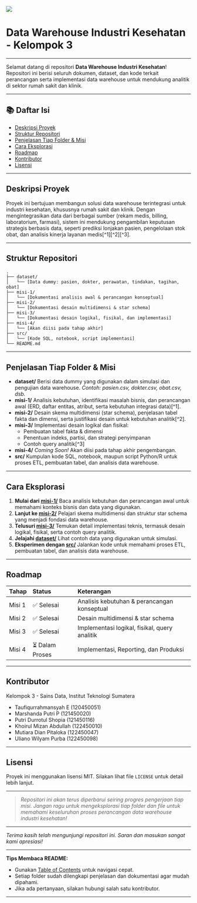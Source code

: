 <img src="https://femboy.beauty/bn_P9f.gif" class="logo"/>

# Data Warehouse Industri Kesehatan - Kelompok 3


---

Selamat datang di repositori **Data Warehouse Industri Kesehatan**!
Repositori ini berisi seluruh dokumen, dataset, dan kode terkait perancangan serta implementasi data warehouse untuk mendukung analitik di sektor rumah sakit dan klinik.

---

## 📚 Daftar Isi

- [Deskripsi Proyek](#deskripsi-proyek)
- [Struktur Repositori](#struktur-repositori)
- [Penjelasan Tiap Folder \& Misi](#penjelasan-tiap-folder--misi)
- [Cara Eksplorasi](#cara-eksplorasi)
- [Roadmap](#roadmap)
- [Kontributor](#kontributor)
- [Lisensi](#lisensi)

---

## Deskripsi Proyek

Proyek ini bertujuan membangun solusi data warehouse terintegrasi untuk industri kesehatan, khususnya rumah sakit dan klinik. Dengan mengintegrasikan data dari berbagai sumber (rekam medis, billing, laboratorium, farmasi), sistem ini mendukung pengambilan keputusan strategis berbasis data, seperti prediksi lonjakan pasien, pengelolaan stok obat, dan analisis kinerja layanan medis[^1][^2][^3].

---

## Struktur Repositori

```
.
├── dataset/
│   └── [Data dummy: pasien, dokter, perawatan, tindakan, tagihan, obat]
├── misi-1/
│   └── [Dokumentasi analisis awal & perancangan konseptual]
├── misi-2/
│   └── [Dokumentasi desain multidimensi & star schema]
├── misi-3/
│   └── [Dokumentasi desain logikal, fisikal, dan implementasi]
├── misi-4/
│   └── [Akan diisi pada tahap akhir]
├── src/
│   └── [Kode SQL, notebook, script implementasi]
└── README.md
```


---

## Penjelasan Tiap Folder \& Misi

- **dataset/**
Berisi data dummy yang digunakan dalam simulasi dan pengujian data warehouse.
*Contoh: pasien.csv, dokter.csv, obat.csv, dsb.*
- **misi-1/**
Analisis kebutuhan, identifikasi masalah bisnis, dan perancangan awal (ERD, daftar entitas, atribut, serta kebutuhan integrasi data)[^1].
- **misi-2/**
Desain skema multidimensi (star schema), penjelasan tabel fakta dan dimensi, serta justifikasi desain untuk kebutuhan analitik[^2].
- **misi-3/**
Implementasi desain logikal dan fisikal:
    - Pembuatan tabel fakta \& dimensi
    - Penentuan indeks, partisi, dan strategi penyimpanan
    - Contoh query analitik[^3]
- **misi-4/**
*Coming Soon!*
Akan diisi pada tahap akhir pengembangan.
- **src/**
Kumpulan kode SQL, notebook, maupun script Python/R untuk proses ETL, pembuatan tabel, dan analisis data warehouse.

---

## Cara Eksplorasi

1. **Mulai dari [misi-1/](./misi-1/)**
Baca analisis kebutuhan dan perancangan awal untuk memahami konteks bisnis dan data yang digunakan.
2. **Lanjut ke [misi-2/](./misi-2/)**
Pelajari skema multidimensi dan struktur star schema yang menjadi fondasi data warehouse.
3. **Telusuri [misi-3/](./misi-3/)**
Temukan detail implementasi teknis, termasuk desain logikal, fisikal, serta contoh query analitik.
4. **Jelajahi [dataset/](./dataset/)**
Lihat contoh data yang digunakan untuk simulasi.
5. **Eksperimen dengan [src/](./src/)**
Jalankan kode untuk memahami proses ETL, pembuatan tabel, dan analisis data warehouse.

---

## Roadmap

| Tahap | Status | Keterangan |
| :-- | :-- | :-- |
| Misi 1 | ✅ Selesai | Analisis kebutuhan \& perancangan konseptual |
| Misi 2 | ✅ Selesai | Desain multidimensi \& star schema |
| Misi 3 | ✅ Selesai | Implementasi logikal, fisikal, query analitik |
| Misi 4 | ⏳ Dalam Proses | Implementasi, Reporting, dan Produksi |


---

## Kontributor

Kelompok 3 - Sains Data, Institut Teknologi Sumatera

- Taufiqurrahmansyah E (120450051)
- Marshanda Putri P (121450020)
- Putri Durrotul Shopia (121450116)
- Khoirul Mizan Abdullah (122450010)
- Mutiara Dian Pitaloka (122450047)
- Uliano Wilyam Purba (122450098)

---

## Lisensi

Proyek ini menggunakan lisensi MIT. Silakan lihat file `LICENSE` untuk detail lebih lanjut.

---

> *Repositori ini akan terus diperbarui seiring progres pengerjaan tiap misi. Jangan ragu untuk mengeksplorasi tiap folder dan file untuk memahami keseluruhan proses perancangan data warehouse industri kesehatan!*

---

*Terima kasih telah mengunjungi repositori ini. Saran dan masukan sangat kami apresiasi!*

---

**Tips Membaca README:**

- Gunakan [Table of Contents](#daftar-isi) untuk navigasi cepat.
- Setiap folder sudah dilengkapi penjelasan dan dokumentasi agar mudah dipahami.
- Jika ada pertanyaan, silakan hubungi salah satu kontributor.

---
